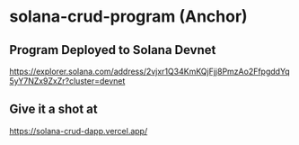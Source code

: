 # solana-crud-program (Anchor)

## Program Deployed to Solana Devnet
https://explorer.solana.com/address/2vjxr1Q34KmKQjFjj8PmzAo2FfpgddYq5yY7NZx9ZxZr?cluster=devnet

## Give it a shot at
https://solana-crud-dapp.vercel.app/